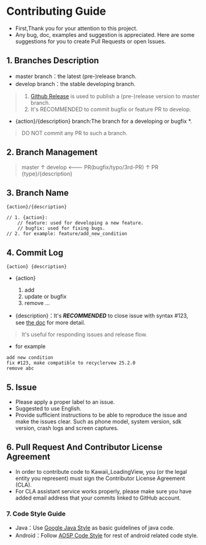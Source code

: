 # Contributing Guide
- First,Thank you for your attention to this project. 
- Any bug, doc, examples and suggestion is appreciated. Here are some suggestions for you to create Pull Requests or open Issues.


## 1. Branches Description
- master branch：the latest (pre-)release branch.
- develop branch：the stable developing branch. 
>1. [Github Release](https://help.github.com/articles/creating-releases/) is used to publish a (pre-)release version to master branch.
>2. It's RECOMMENDED to commit bugfix or feature PR to develop.

- {action}/{description} branch:The branch for a developing or bugfix *. 
>DO NOT commit any PR to such a branch.


## 2.  Branch Management

>master
 ↑
develop         <--- PR(bugfix/typo/3rd-PR)
 ↑ PR
{type}/{description}



## 3.  Branch Name

```
{action}/{description}

// 1. {action}:
    // feature: used for developing a new feature.
    // bugfix: used for fixing bugs.
// 2. for example: feature/add_new_condition
```

## 4. Commit Log
```
{action} {description}
```

- {action}
  1. add
  2. update or bugfix
  3. remove
...

- {description}：It's ***RECOMMENDED*** to close issue with syntax #123, see [the doc](https://help.github.com/articles/closing-issues-via-commit-messages/) for more detail. 
>It's useful for responding issues and release flow.

- for example

```
add new condition
fix #123, make compatible to recyclervew 25.2.0
remove abc
```

## 5.  Issue
- Please apply a proper label to an issue.
- Suggested to use English.
- Provide sufficient instructions to be able to reproduce the issue and make the issues clear. Such as phone model, system version, sdk version, crash logs and screen captures.


## 6.  Pull Request And Contributor License Agreement
- In order to contribute code to Kawaii_LoadingView, you (or the legal entity you represent) must sign the Contributor License Agreement (CLA).
- For CLA assistant service works properly, please make sure you have added email address that your commits linked to GitHub account.

### 7.  Code Style Guide
- Java：Use [Google Java Style](https://google.github.io/styleguide/javaguide.html) as basic guidelines of java code.
- Android：Follow [AOSP Code Style](https://source.android.com/source/code-style.html) for rest of android related code style.
